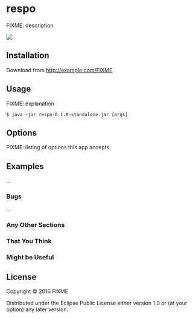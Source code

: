 # respo

FIXME: description

![](resources/public/images/respo.png)

## Installation

Download from http://example.com/FIXME.

## Usage

FIXME: explanation

    $ java -jar respo-0.1.0-standalone.jar [args]

## Options

FIXME: listing of options this app accepts.

## Examples

...

### Bugs

...

### Any Other Sections
### That You Think
### Might be Useful

## License

Copyright © 2016 FIXME

Distributed under the Eclipse Public License either version 1.0 or (at
your option) any later version.
